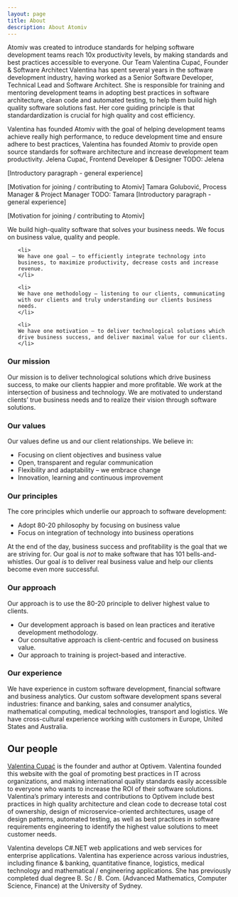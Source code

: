 ```yaml
---
layout: page
title: About
description: About Atomiv
---
```


Atomiv was created to introduce standards for helping software development teams reach 10x productivity levels, by making standards and best practices accessible to everyone.
Our Team
Valentina Cupać, Founder & Software Architect
Valentina has spent several years in the software development industry, having worked as a Senior Software Developer, Technical Lead and Software Architect. She is responsible for training and mentoring development teams in adopting best practices in software architecture, clean code and automated testing, to help them build high quality software solutions fast. Her core guiding principle is that standardardization is crucial for high quality and cost efficiency. 

Valentina has founded Atomiv with the goal of helping development teams achieve really high performance, to reduce development time and ensure adhere to best practices, Valentina has founded Atomiv to provide open source standards for software architecture and increase development team productivity.
Jelena Cupać, Frontend Developer & Designer
TODO: Jelena

[Introductory paragraph - general experience]

[Motivation for joining / contributing to Atomiv]
Tamara Golubović, Process Manager & Project Manager
TODO: Tamara
[Introductory paragraph - general experience]

[Motivation for joining / contributing to Atomiv]





<p>
We build high-quality software that solves your business needs. We focus on business value, quality and people.
</p>

<ul>

	<li>
	We have one goal – to efficiently integrate technology into business, to maximize productivity, decrease costs and increase revenue.
	</li>
	
	<li>
	We have one methodology – listening to our clients, communicating with our clients and truly understanding our clients business needs.
	</li>
	
	<li>
	We have one motivation – to deliver technological solutions which drive business success, and deliver maximal value for our clients.
	</li>			
	

</ul>

	
<h3>Our mission</h3>

<p>Our mission is to deliver technological solutions which drive business success, to make our clients happier and more profitable. We work at the intersection of business and technology. We are motivated to understand clients’ true business needs and to realize their vision through software solutions.</p>

<h3>Our values</h3>

<p>Our values define us and our client relationships. We believe in:</p>
<ul>
<li>Focusing on client objectives and business value</li>
<li>Open, transparent and regular communication</li>
<li>Flexibility and adaptability – we embrace change</li>
<li>Innovation, learning and continuous improvement</li>
</ul>


<h3>Our principles</h3>

<p>The&nbsp;core principles which underlie our approach to software development:</p>
<ul>
<li>Adopt&nbsp;80-20 philosophy&nbsp;by focusing on business value</li>
<li>Focus on integration of technology into business operations</li>
</ul>
<p>At the end of the day, business success and profitability is the goal that we are striving for. Our goal is <em>not</em> to make software that has 101 bells-and-whistles. Our goal <em>is</em> to deliver real business value and help&nbsp;our clients become even more successful.</p>

<h3>Our approach</h3>

<p>Our approach is to use the 80-20 principle to deliver highest value to clients.</p>
<ul>
<li>Our development approach is based on lean practices and iterative development methodology.</li>
<li>Our consultative approach is client-centric and focused on business value.</li>
<li>Our approach to training is project-based and&nbsp;interactive.</li>
</ul>
		

<h3>Our experience</h3>

<p>We have experience in custom software development, financial software and business analytics. Our custom software development spans several industries: finance and banking, sales and consumer analytics, mathematical computing, medical technologies, transport and logistics. We have cross-cultural experience working with customers in Europe, United States and Australia.</p>
		

<h2>Our people</h2>

<!-- TODO: VC: Check loop below -->

<!--

<ul>
    {% for author in site.data.authors %}
    <li>
        {{ author.name }}
    </li>
    {% endfor %}
</ul>

-->

<!-- Valentina Cupac -->

<a href="https://www.linkedin.com/in/valentinacupac/" target="_blank">Valentina Cupać</a> is the founder and author at Optivem. Valentina founded this website with the goal of promoting best practices in IT across organizations, and making international quality standards easily accessible to everyone who wants to increase the ROI of their software solutions. Valentina’s primary interests and contributions to Optivem include best practices in high quality architecture and clean code to decrease total cost of ownership, design of microservice-oriented architectures, usage of design patterns, automated testing, as well as best practices in software requirements engineering to identify the highest value solutions to meet customer needs. 

Valentina develops C#.NET web applications and web services for enterprise applications. Valentina has experience across various industries, including finance & banking, quantitative finance, logistics, medical technology and mathematical / engineering applications. She has previously completed dual degree B. Sc / B. Com. (Advanced Mathematics, Computer Science, Finance) at the University of Sydney. 




